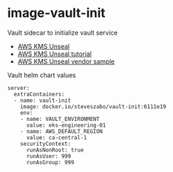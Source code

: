 # image-vault-init

Vault sidecar to initialize vault service

- [AWS KMS Unseal](https://developer.hashicorp.com/vault/docs/configuration/seal/awskms)
- [AWS KMS Unseal tutorial](https://developer.hashicorp.com/vault/tutorials/auto-unseal/autounseal-aws-kms)
- [AWS KMS Unseal vendor sample](https://github.com/hashicorp/vault-guides/tree/master/operations/aws-kms-unseal/terraform-aws)

Vault helm chart values

```
server:
  extraContainers:
  - name: vault-init
    image: docker.io/steveszabo/vault-init:6111e19
    env:
    - name: VAULT_ENVIRONMENT
      value: eks-engineering-01
    - name: AWS_DEFAULT_REGION
      value: ca-central-1
    securityContext:
      runAsNonRoot: true
      runAsUser: 999
      runAsGroup: 999
```